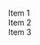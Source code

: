 <!DOCTYPE html>
<html lang="en">
<head>
<meta charset="UTF-8">
<meta name="viewport" content="width=device-width, initial-scale=1.0">
<title>Fonts</title>
<style>
/* Remove default list styles */
ul {
  list-style-type: none;
}

/* Optionally, you can style the list items further */
ul li {
  /* Your additional styles here */
}
</style>
</head>
<body>

<!-- Your list -->
<ul>
  <li>Item 1</li>
  <li>Item 2</li>
  <li>Item 3</li>
</ul>

</body>
</html>
